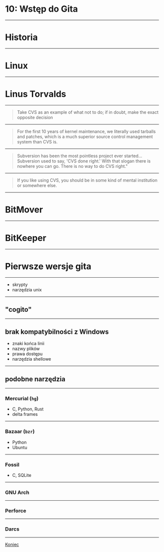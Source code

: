 <!-- .slide: data-background="#eee" -->
# 10: Wstęp do Gita

------
# Historia

------
# Linux

---
# Linus Torvalds

---
> Take CVS as an example of what not to do; if in doubt, make the exact opposite decision

---
> For the first 10 years of kernel maintenance, we literally used tarballs and patches, which is a much superior source control management system than CVS is.

---
> Subversion has been the most pointless project ever started... Subversion used to say, 'CVS done right.' With that slogan there is nowhere you can go. There is no way to do CVS right."

---
> If you like using CVS, you should be in some kind of mental institution or somewhere else.

------
# BitMover

---
# BitKeeper

------
# Pierwsze wersje gita

---
- skrypty
- narzędzia unix

---
## "cogito"

---
## brak kompatybilności z Windows

- znaki końca linii
- nazwy plików
- prawa dostępu
- narzędzia shellowe

---
## podobne narzędzia

---
### Mercurial (`hg`)

- C, Python, Rust
- delta frames

---
### Bazaar (`bzr`)

- Python
- Ubuntu

---
### Fossil

- C, SQLite

---
### GNU Arch

---
### Perforce

---
### Darcs

------

[Koniec](./)

